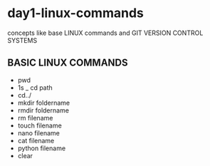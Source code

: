 # day1-linux-commands
concepts like base LINUX commands and GIT VERSION CONTROL SYSTEMS 
## BASIC LINUX COMMANDS
- pwd
- 1s
_ cd path
- cd../
- mkdir foldername
- rmdir foldername
- rm filename
- touch filename
- nano filename
- cat filename
- python filename
- clear
